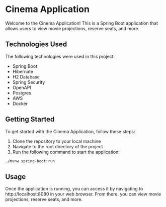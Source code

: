 # Cinema Application

Welcome to the Cinema Application! This is a Spring Boot application that allows users to view movie projections, reserve seats, and more.

## Technologies Used

The following technologies were used in this project:

- Spring Boot
- Hibernate
- H2 Database
- Spring Security
- OpenAPI
- Postgres
- AWS
- Docker

## Getting Started

To get started with the Cinema Application, follow these steps:

1. Clone the repository to your local machine
2. Navigate to the root directory of the project
3. Run the following command to start the application:

```bash
./mvnw spring-boot:run
```

## Usage

Once the application is running, you can access it by navigating to http://localhost:8080 in your web browser. From there, you can view movie projections, reserve seats, and more.
